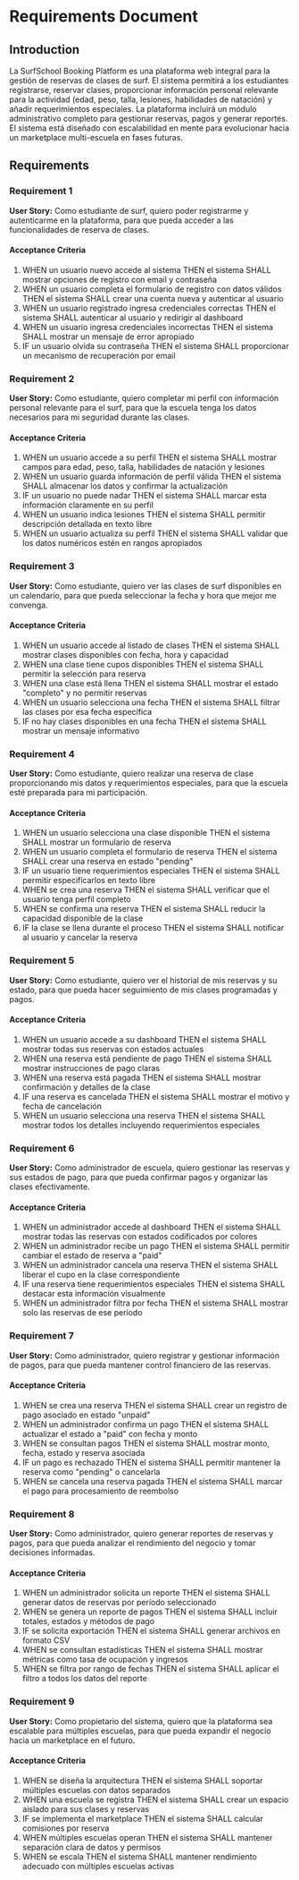 # Requirements Document

## Introduction

La SurfSchool Booking Platform es una plataforma web integral para la gestión de reservas de clases de surf. El sistema permitirá a los estudiantes registrarse, reservar clases, proporcionar información personal relevante para la actividad (edad, peso, talla, lesiones, habilidades de natación) y añadir requerimientos especiales. La plataforma incluirá un módulo administrativo completo para gestionar reservas, pagos y generar reportes. El sistema está diseñado con escalabilidad en mente para evolucionar hacia un marketplace multi-escuela en fases futuras.

## Requirements

### Requirement 1

**User Story:** Como estudiante de surf, quiero poder registrarme y autenticarme en la plataforma, para que pueda acceder a las funcionalidades de reserva de clases.

#### Acceptance Criteria

1. WHEN un usuario nuevo accede al sistema THEN el sistema SHALL mostrar opciones de registro con email y contraseña
2. WHEN un usuario completa el formulario de registro con datos válidos THEN el sistema SHALL crear una cuenta nueva y autenticar al usuario
3. WHEN un usuario registrado ingresa credenciales correctas THEN el sistema SHALL autenticar al usuario y redirigir al dashboard
4. WHEN un usuario ingresa credenciales incorrectas THEN el sistema SHALL mostrar un mensaje de error apropiado
5. IF un usuario olvida su contraseña THEN el sistema SHALL proporcionar un mecanismo de recuperación por email

### Requirement 2

**User Story:** Como estudiante, quiero completar mi perfil con información personal relevante para el surf, para que la escuela tenga los datos necesarios para mi seguridad durante las clases.

#### Acceptance Criteria

1. WHEN un usuario accede a su perfil THEN el sistema SHALL mostrar campos para edad, peso, talla, habilidades de natación y lesiones
2. WHEN un usuario guarda información de perfil válida THEN el sistema SHALL almacenar los datos y confirmar la actualización
3. IF un usuario no puede nadar THEN el sistema SHALL marcar esta información claramente en su perfil
4. WHEN un usuario indica lesiones THEN el sistema SHALL permitir descripción detallada en texto libre
5. WHEN un usuario actualiza su perfil THEN el sistema SHALL validar que los datos numéricos estén en rangos apropiados

### Requirement 3

**User Story:** Como estudiante, quiero ver las clases de surf disponibles en un calendario, para que pueda seleccionar la fecha y hora que mejor me convenga.

#### Acceptance Criteria

1. WHEN un usuario accede al listado de clases THEN el sistema SHALL mostrar clases disponibles con fecha, hora y capacidad
2. WHEN una clase tiene cupos disponibles THEN el sistema SHALL permitir la selección para reserva
3. WHEN una clase está llena THEN el sistema SHALL mostrar el estado "completo" y no permitir reservas
4. WHEN un usuario selecciona una fecha THEN el sistema SHALL filtrar las clases por esa fecha específica
5. IF no hay clases disponibles en una fecha THEN el sistema SHALL mostrar un mensaje informativo

### Requirement 4

**User Story:** Como estudiante, quiero realizar una reserva de clase proporcionando mis datos y requerimientos especiales, para que la escuela esté preparada para mi participación.

#### Acceptance Criteria

1. WHEN un usuario selecciona una clase disponible THEN el sistema SHALL mostrar un formulario de reserva
2. WHEN un usuario completa el formulario de reserva THEN el sistema SHALL crear una reserva en estado "pending"
3. IF un usuario tiene requerimientos especiales THEN el sistema SHALL permitir especificarlos en texto libre
4. WHEN se crea una reserva THEN el sistema SHALL verificar que el usuario tenga perfil completo
5. WHEN se confirma una reserva THEN el sistema SHALL reducir la capacidad disponible de la clase
6. IF la clase se llena durante el proceso THEN el sistema SHALL notificar al usuario y cancelar la reserva

### Requirement 5

**User Story:** Como estudiante, quiero ver el historial de mis reservas y su estado, para que pueda hacer seguimiento de mis clases programadas y pagos.

#### Acceptance Criteria

1. WHEN un usuario accede a su dashboard THEN el sistema SHALL mostrar todas sus reservas con estados actuales
2. WHEN una reserva está pendiente de pago THEN el sistema SHALL mostrar instrucciones de pago claras
3. WHEN una reserva está pagada THEN el sistema SHALL mostrar confirmación y detalles de la clase
4. IF una reserva es cancelada THEN el sistema SHALL mostrar el motivo y fecha de cancelación
5. WHEN un usuario selecciona una reserva THEN el sistema SHALL mostrar todos los detalles incluyendo requerimientos especiales

### Requirement 6

**User Story:** Como administrador de escuela, quiero gestionar las reservas y sus estados de pago, para que pueda confirmar pagos y organizar las clases efectivamente.

#### Acceptance Criteria

1. WHEN un administrador accede al dashboard THEN el sistema SHALL mostrar todas las reservas con estados codificados por colores
2. WHEN un administrador recibe un pago THEN el sistema SHALL permitir cambiar el estado de reserva a "paid"
3. WHEN un administrador cancela una reserva THEN el sistema SHALL liberar el cupo en la clase correspondiente
4. IF una reserva tiene requerimientos especiales THEN el sistema SHALL destacar esta información visualmente
5. WHEN un administrador filtra por fecha THEN el sistema SHALL mostrar solo las reservas de ese período

### Requirement 7

**User Story:** Como administrador, quiero registrar y gestionar información de pagos, para que pueda mantener control financiero de las reservas.

#### Acceptance Criteria

1. WHEN se crea una reserva THEN el sistema SHALL crear un registro de pago asociado en estado "unpaid"
2. WHEN un administrador confirma un pago THEN el sistema SHALL actualizar el estado a "paid" con fecha y monto
3. WHEN se consultan pagos THEN el sistema SHALL mostrar monto, fecha, estado y reserva asociada
4. IF un pago es rechazado THEN el sistema SHALL permitir mantener la reserva como "pending" o cancelarla
5. WHEN se cancela una reserva pagada THEN el sistema SHALL marcar el pago para procesamiento de reembolso

### Requirement 8

**User Story:** Como administrador, quiero generar reportes de reservas y pagos, para que pueda analizar el rendimiento del negocio y tomar decisiones informadas.

#### Acceptance Criteria

1. WHEN un administrador solicita un reporte THEN el sistema SHALL generar datos de reservas por período seleccionado
2. WHEN se genera un reporte de pagos THEN el sistema SHALL incluir totales, estados y métodos de pago
3. IF se solicita exportación THEN el sistema SHALL generar archivos en formato CSV
4. WHEN se consultan estadísticas THEN el sistema SHALL mostrar métricas como tasa de ocupación y ingresos
5. WHEN se filtra por rango de fechas THEN el sistema SHALL aplicar el filtro a todos los datos del reporte

### Requirement 9

**User Story:** Como propietario del sistema, quiero que la plataforma sea escalable para múltiples escuelas, para que pueda expandir el negocio hacia un marketplace en el futuro.

#### Acceptance Criteria

1. WHEN se diseña la arquitectura THEN el sistema SHALL soportar múltiples escuelas con datos separados
2. WHEN una escuela se registra THEN el sistema SHALL crear un espacio aislado para sus clases y reservas
3. IF se implementa el marketplace THEN el sistema SHALL calcular comisiones por reserva
4. WHEN múltiples escuelas operan THEN el sistema SHALL mantener separación clara de datos y permisos
5. WHEN se escala THEN el sistema SHALL mantener rendimiento adecuado con múltiples escuelas activas